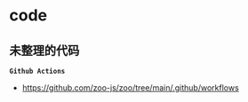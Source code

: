 # code

## 未整理的代码

**`Github Actions`**

* https://github.com/zoo-js/zoo/tree/main/.github/workflows
